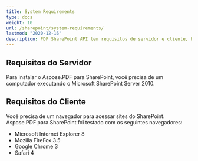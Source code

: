 ```yaml
---
title: System Requirements
type: docs
weight: 10
url: /sharepoint/system-requirements/
lastmod: "2020-12-16"
description: PDF SharePoint API tem requisitos de servidor e cliente, bem como a necessidade de um computador executando o Microsoft SharePoint Server.
---
```


## **Requisitos do Servidor**

Para instalar o Aspose.PDF para SharePoint, você precisa de um computador executando o Microsoft SharePoint Server 2010.

## **Requisitos do Cliente**

Você precisa de um navegador para acessar sites do SharePoint. Aspose.PDF para SharePoint foi testado com os seguintes navegadores:

- Microsoft Internet Explorer 8
- Mozilla FireFox 3.5
- Google Chrome 3
- Safari 4
